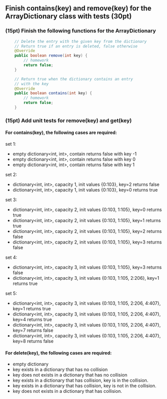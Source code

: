 ## Finish contains(key) and remove(key) for the ArrayDictionary class with tests (30pt)

### (15pt) Finish the following functions for the ArrayDictionary

```java
    // Delete the entry with the given key from the dictionary
    // Return true if an entry is deleted, false otherwise
    @Override
    public boolean remove(int key) {
        // homework
        return false;
    }

    // Return true when the dictionary contains an entry
    // with the key
    @Override
    public boolean contains(int key) {
        // homework
        return false;
    }
```


### (15pt) Add unit tests for remove(key) and get(key)

#### For contains(key), the following cases are required:

set 1:
- empty dictionary<int, int>, contain returns false with key -1 
- empty dictionary<int, int>, contain returns false with key 0 
- empty dictionary<int, int>, contain returns false with key 1 

set 2:
- dictionary<int, int>, capacity 1, init values {0:103}, key=2 returns false 
- dictionary<int, int>, capacity 1, init values {0:103}, key=0 returns true 

set 3:
- dictionary<int, int>, capacity 2, init values {0:103, 1:105}, key=0 returns true 
- dictionary<int, int>, capacity 2, init values {0:103, 1:105}, key=1 returns true 
- dictionary<int, int>, capacity 2, init values {0:103, 1:105}, key=2 returns false 
- dictionary<int, int>, capacity 2, init values {0:103, 1:105}, key=3 returns false 

set 4:
- dictionary<int, int>, capacity 3, init values {0:103, 1:105}, key=3 returns false 
- dictionary<int, int>, capacity 3, init values {0:103, 1:105, 2:206}, key=1 returns true 

set 5:
- dictionary<int, int>, capacity 3, init values {0:103, 1:105, 2:206, 4:407}, key=1 returns true 
- dictionary<int, int>, capacity 3, init values {0:103, 1:105, 2:206, 4:407}, key=4 returns true 
- dictionary<int, int>, capacity 3, init values {0:103, 1:105, 2:206, 4:407}, key=7 returns false 
- dictionary<int, int>, capacity 3, init values {0:103, 1:105, 2:206, 4:407}, key=8 returns false 

#### For delete(key),  the following cases are required:

- empty dictionary
- key exists in a dictionary that has no collision
- key does not exists in a dictionary that has no collision
- key exists in a dictionary that has collision, key is in the collision.
- key exists in a dictionary that has collision, key is not in the collision.
- key does not exists in a dictionary that has collision.
